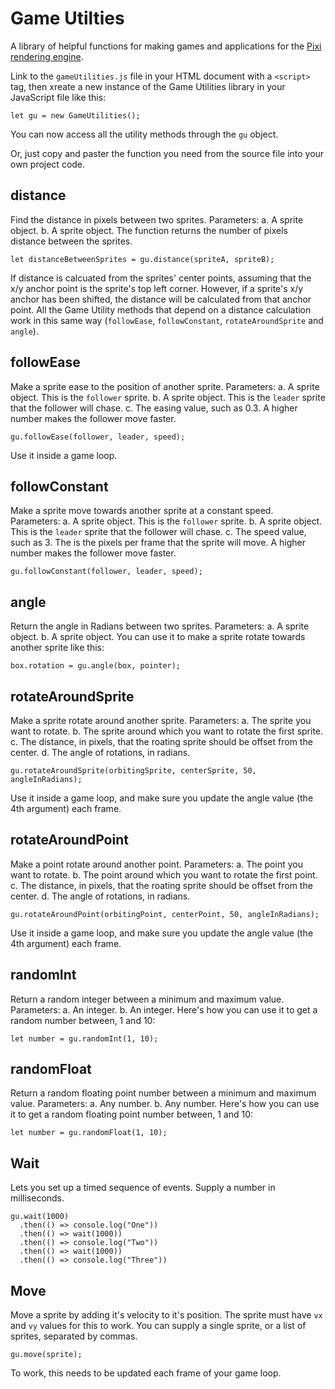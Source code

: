 Game Utilties
=============

A library of helpful functions for making games and applications for
the [Pixi rendering engine](https://github.com/pixijs/pixi.js).

Link to the `gameUtilities.js` file in your HTML document with a
`<script>` tag, then xreate a new instance of the Game Utilities
library in your JavaScript file like this:

```
let gu = new GameUtilities();
```
You can now access all the utility methods through the `gu` object.

Or, just copy and paster the function you need from the source file
into your own project code.

distance
--------

Find the distance in pixels between two sprites.
Parameters: 
a. A sprite object. 
b. A sprite object. 
The function returns the number of pixels distance between the sprites.

    let distanceBetweenSprites = gu.distance(spriteA, spriteB);

If distance is calcuated from the sprites' center points, assuming
that the x/y anchor point is the sprite's top left corner. However, if
a sprite's x/y anchor has been shifted, the distance will be
calculated from that anchor point. All the Game Utility methods that depend
on a distance calculation work in this same way (`followEase`,
`followConstant`, `rotateAroundSprite` and `angle`).

followEase
-----------

Make a sprite ease to the position of another sprite.
Parameters: 
a. A sprite object. This is the `follower` sprite.
b. A sprite object. This is the `leader` sprite that the follower will chase.
c. The easing value, such as 0.3. A higher number makes the follower move faster.

    gu.followEase(follower, leader, speed);

Use it inside a game loop.

followConstant
----------------

Make a sprite move towards another sprite at a constant speed.
Parameters: 
a. A sprite object. This is the `follower` sprite.
b. A sprite object. This is the `leader` sprite that the follower will chase.
c. The speed value, such as 3. The is the pixels per frame that the sprite will move. A higher number makes the follower move faster.

    gu.followConstant(follower, leader, speed);

angle
-----

Return the angle in Radians between two sprites.
Parameters: 
a. A sprite object.
b. A sprite object.
You can use it to make a sprite rotate towards another sprite like this:

    box.rotation = gu.angle(box, pointer);

rotateAroundSprite
------------------
Make a sprite rotate around another sprite.
Parameters:
a. The sprite you want to rotate.
b. The sprite around which you want to rotate the first sprite.
c. The distance, in pixels, that the roating sprite should be offset from the center.
d. The angle of rotations, in radians.

    gu.rotateAroundSprite(orbitingSprite, centerSprite, 50, angleInRadians);

Use it inside a game loop, and make sure you update the angle value (the 4th argument) each frame.

rotateAroundPoint
-----------------
Make a point rotate around another point.
Parameters:
a. The point you want to rotate.
b. The point around which you want to rotate the first point.
c. The distance, in pixels, that the roating sprite should be offset from the center.
d. The angle of rotations, in radians.

    gu.rotateAroundPoint(orbitingPoint, centerPoint, 50, angleInRadians);

Use it inside a game loop, and make sure you update the angle value (the 4th argument) each frame.

randomInt
---------

Return a random integer between a minimum and maximum value.
Parameters: 
a. An integer.
b. An integer.
Here's how you can use it to get a random number between, 1 and 10:

    let number = gu.randomInt(1, 10);

randomFloat
-----------

Return a random floating point number between a minimum and maximum
value.
Parameters: 
a. Any number.
b. Any number.
Here's how you can use it to get a random floating point number between, 1 and 10:

    let number = gu.randomFloat(1, 10);

Wait
----

Lets you set up a timed sequence of events. Supply a number in milliseconds.

    gu.wait(1000)
      .then(() => console.log("One"))
      .then(() => wait(1000))
      .then(() => console.log("Two"))
      .then(() => wait(1000))
      .then(() => console.log("Three"))

Move
----

Move a sprite by adding it's velocity to it's position. The sprite 
must have `vx` and `vy` values for this to work. You can supply a
single sprite, or a list of sprites, separated by commas.

    gu.move(sprite);

To work, this needs to be updated each frame of your game loop.

